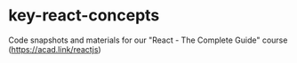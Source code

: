 # key-react-concepts
Code snapshots and materials for our "React - The Complete Guide" course (https://acad.link/reactjs)
